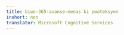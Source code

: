 ```yaml
---
title: biwo-365-avanse-menas ki pwoteksyon
inshort: non
translator: Microsoft Cognitive Services
---
```




